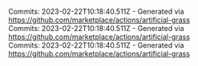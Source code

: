 Commits: 2023-02-22T10:18:40.511Z - Generated via https://github.com/marketplace/actions/artificial-grass
<br>
Commits: 2023-02-22T10:18:40.511Z - Generated via https://github.com/marketplace/actions/artificial-grass
<br>
Commits: 2023-02-22T10:18:40.511Z - Generated via https://github.com/marketplace/actions/artificial-grass
<br>
